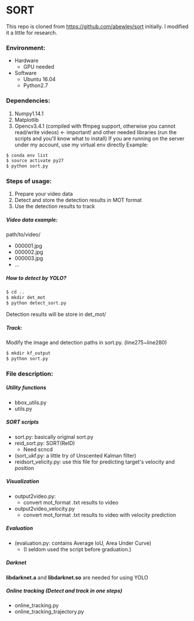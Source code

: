 # SORT
This repo is cloned from https://github.com/abewley/sort initially.
I modified it a little for research.

### Environment:
- Hardware
    - GPU needed
- Software
    - Ubuntu 16.04
    - Python2.7

### Dependencies:

1. Numpy1.14.1
2. Matplotlib
3. Opencv3.4.1 (compiled with ffmpeg support, otherwise you cannot read/write videos) <- important!
and other needed libraries (run the scripts and you'll know what to install)
If you are running on the server under my account, use my virtual env directly
Example:
```sh
$ conda env list
$ source activate py27
$ python sort.py
```
### Steps of usage:

1. Prepare your video data
2. Detect and store the detection results in MOT format
3. Use the detection results to track

##### Video data example:
path/to/video/
- 000001.jpg
- 000002.jpg
- 000003.jpg
- ...
##### How to detect by YOLO?
```sh
$ cd ..
$ mkdir det_mot
$ python detect_sort.py
```
Detection results will be store in det_mot/

##### Track:
Modify the image and detection paths in sort.py. (line275~line280)
```sh
$ mkdir kf_output
$ python sort.py
```

### File description:

##### Utility functions
- bbox_utils.py
- utils.py

##### SORT scripts
- sort.py: basically original sort.py
- reid_sort.py: SORT(ReID)
    - Need scncd
- (sort_ukf.py: a little try of Unscented Kalman filter)
- reidsort_velicity.py: use this file for predicting target's velocity and position

##### Visualization
- output2video.py:
    - convert mot_format .txt results to video
- output2video_velocity.py
    - convert mot_format .txt results to video with velocity prediction

##### Evaluation
- (evaluation.py: contains Average IoU, Area Under Curve)
    - (I seldom used the script before graduation.)

##### Darknet
**libdarknet.a** and **libdarknet.so** are needed for using YOLO

##### Online tracking (Detect and track in one steps)
- online_tracking.py
- online_tracking_trajectory.py

